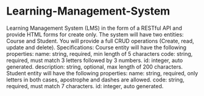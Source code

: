 # Learning-Management-System
Learning Management System (LMS) in the form of a RESTful API and provide HTML forms for create only. The system will have two entities: Course and Student. You will provide a full CRUD operations (Create, read, update and delete).  Specifications: Course entity will have the following properties:  name: string, required, min length of 5 characters code: string, required, must match 3 letters followed by 3 numbers. id: integer, auto generated. description: string, optional, max length of 200 characters. Student entity will have the following properties:  name: string, required, only letters in both cases, apostrophe and dashes are allowed. code: string, required, must match 7 characters. id: integer, auto generated.

